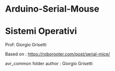 # Arduino-Serial-Mouse

# Sistemi Operativi

Prof: Giorgio Grisetti


Based on : https://roborooter.com/post/serial-mice/

avr_common folder author : Giorgio Grisetti